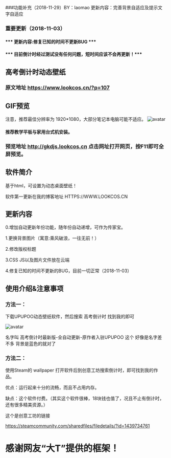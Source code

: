 ###功能补充（2018-11-29）BY：laomao
更新内容：完善背景自适应及提示文字自适应


### 重要更新（2018-11-03）
#### ***  更新内容:修复已知的时间不更新BUG ***


#### *** 目前倒计时经过测试没有任何问题，短时间应该不会再更新！***


## 高考倒计时动态壁纸

### 原文地址 https://www.lookcos.cn/?p=107

## GIF预览  
注意，推荐最佳分辨率为 1920*1080，大部分笔记本电脑可能不适应。
![avatar](https://raw.githubusercontent.com/LookCos/gkdjs/master/Preview%20Picture/GIF.gif)

#### 推荐教学平板与家用台式机安装。


### 预览地址    http://gkdjs.lookcos.cn    点击网址打开网页，按F11即可全屏预览。

## 软件简介
基于html，可设置为动态桌面壁纸！

软件第一更新在我的博客地址  HTTPS://WWW.LOOKCOS.CN

## 更新内容
0.增加自动更新年份功能，随年份自动递增，可作为传家宝。

1.更换背景图片（寓意:乘风破浪，一往无前！）

2.修改版权标题

3.CSS JS以及图片文件放在云端

4.修复已知的时间不更新的BUG，目前一切正常（2018-11-03）

## 使用介绍&注意事项
### 方法一：
下载UPUPOO动态壁纸软件，然后搜索 高考倒计时 找到我的即可

 
![avatar](https://raw.githubusercontent.com/LookCos/gkdjs/master/Preview%20Picture/1-1.png)

名字叫 高考倒计时最新版-全自动更新-原作者入驻UPUPOO 这个 好像是名字差不多 背景是蓝色的就对了

### 方法二：

使用Steam的 wallpaper 打开软件后到创意工坊搜索倒计时，即可找到我的作品。

优点：运行起来十分的流畅，而且不占用内存。

缺点：这个软件付费。（其实这个软件很棒，18块钱也值了，况且不止有倒计时，还有很多精美资源。）

这个是创意工坊的链接

https://steamcommunity.com/sharedfiles/filedetails/?id=1439734761

# 感谢网友“大T”提供的框架！
